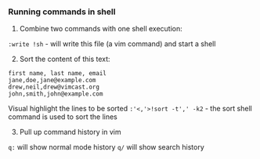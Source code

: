 ### Running commands in shell

1. Combine two commands with one shell execution:

`:write !sh` - will write this file (a vim command) and start a shell

2. Sort the content of this text:

```
first name, last name, email
jane,doe,jane@example.com
drew,neil,drew@vimcast.org
john,smith,john@example.com
```

Visual highlight the lines to be sorted
`:'<,'>!sort -t',' -k2` - the sort shell command is used to sort the lines

3. Pull up command history in vim

`q:` will show normal mode history
`q/` will show search history
